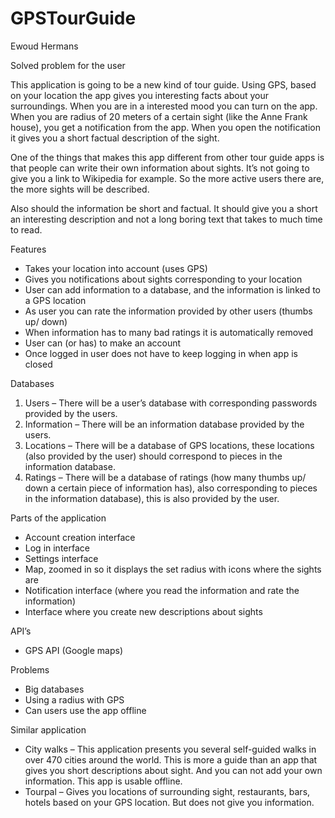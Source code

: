 # GPSTourGuide

Ewoud Hermans

Solved problem for the user

This application is going to be a new kind of tour guide. Using GPS, based on your location the app gives you interesting facts about your surroundings. When you are in a interested mood you can turn on the app. When you are radius of 20 meters of a certain sight (like the Anne Frank house), you get a notification from the app. When you open the notification it gives you a short factual description of the sight.

One of the things that makes this app different from other tour guide apps is that people can write their own information about sights. It’s not going to give you a link to Wikipedia for example. So the more active users there are, the more sights will be described.

Also should the information be short and factual. It should give you a short an interesting description and not a long boring text that takes to much time to read.

Features

-	Takes your location into account (uses GPS)
-	Gives you notifications about sights corresponding to your location
-	User can add information to a database, and the information is linked to a GPS location
-	As user you can rate the information provided by other users (thumbs up/ down)
-	When information has to many bad ratings it is automatically removed
-	User can (or has) to make an account
-	Once logged in user does not have to keep logging in when app is closed

Databases

1.	Users – There will be a user’s database with corresponding passwords provided by the users.
2.	Information – There will be an information database provided by the users.
3.	Locations – There will be a database of GPS locations, these locations (also provided by the user) should correspond to pieces in the information database.
4.	Ratings – There will be a database of ratings (how many thumbs up/ down a certain piece of information has), also corresponding to pieces in the information database), this is also provided by the user.

Parts of the application

-	Account creation interface
-	Log in interface
-	Settings interface
-	Map, zoomed in so it displays the set radius with icons where the sights are
-	Notification interface (where you read the information and rate the information)
-	Interface where you create new descriptions about sights

API’s

-	GPS API (Google maps)

Problems

-	Big databases
-	Using a radius with GPS
-	Can users use the app offline 

Similar application

-	City walks – This application presents you several self-guided walks in over 470 cities around the world. This is more a guide than an app that gives you short descriptions about sight. And you can not add your own information. This app is usable offline. 
-	Tourpal – Gives you locations of surrounding sight, restaurants, bars, hotels based on your GPS location. But does not give you information.

